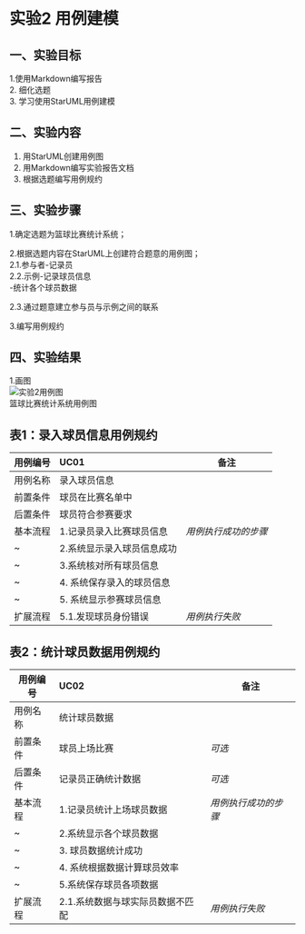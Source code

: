 # 实验2 用例建模

## 一、实验目标
1.使用Markdown编写报告  
2. 细化选题  
3. 学习使用StarUML用例建模  

## 二、实验内容
1. 用StarUML创建用例图  
2. 用Markdown编写实验报告文档  
3. 根据选题编写用例规约  

## 三、实验步骤
1.确定选题为篮球比赛统计系统； 

2.根据选题内容在StarUML上创建符合题意的用例图；  
    2.1.参与者-记录员  
    2.2.示例-记录球员信息  
            -统计各个球员数据  
          
 2.3.通过题意建立参与员与示例之间的联系  
 
 3.编写用例规约



## 四、实验结果
1.画图  
![实验2用例图](./lab2-UseCaseDiagram1.png)    
篮球比赛统计系统用例图  


## 表1：录入球员信息用例规约  

用例编号  | UC01 | 备注  
-|:-|-  
用例名称  | 录入球员信息  |   
前置条件  |  球员在比赛名单中    |      
后置条件  |  球员符合参赛要求    |     
基本流程  | 1.记录员录入比赛球员信息  |*用例执行成功的步骤*    
~| 2.系统显示录入球员信息成功  |   
~| 3.系统核对所有球员信息  |      
~| 4. 系统保存录入的球员信息 |   
~| 5. 系统显示参赛球员信息  | 
扩展流程  | 5.1.发现球员身份错误   |*用例执行失败*    

## 表2：统计球员数据用例规约  

用例编号  | UC02 | 备注  
-|:-|-  
用例名称  | 统计球员数据  |   
前置条件  | 球员上场比赛     | *可选*   
后置条件  | 记录员正确统计数据     | *可选*   
基本流程  | 1.记录员统计上场球员数据  |*用例执行成功的步骤*    
~| 2.系统显示各个球员数据  |   
~| 3. 球员数据统计成功  |      
~| 4. 系统根据数据计算球员效率 |   
~| 5.系统保存球员各项数据  |  
扩展流程  | 2.1.系统数据与球实际员数据不匹配   |*用例执行失败*    

  
